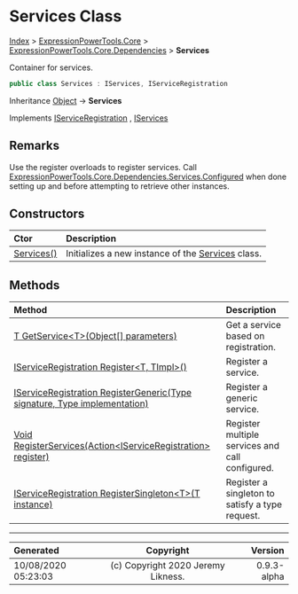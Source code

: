 ﻿# Services Class

[Index](../index.md) > [ExpressionPowerTools.Core](ExpressionPowerTools.Core.a.md) > [ExpressionPowerTools.Core.Dependencies](ExpressionPowerTools.Core.Dependencies.n.md) > **Services**

Container for services.

```csharp
public class Services : IServices, IServiceRegistration
```

Inheritance [Object](https://docs.microsoft.com/dotnet/api/system.object) → **Services**

Implements  [IServiceRegistration](ExpressionPowerTools.Core.Signatures.IServiceRegistration.i.md) ,  [IServices](ExpressionPowerTools.Core.Signatures.IServices.i.md) 

## Remarks

Use the register overloads to register services. Call [ExpressionPowerTools.Core.Dependencies.Services.Configured](https://docs.microsoft.com/dotnet/api/ExpressionPowerTools.Core.Dependencies.Services.Configured) when done setting up and
            before attempting to retrieve other instances.

## Constructors

| Ctor | Description |
| :-- | :-- |
| [Services()](ExpressionPowerTools.Core.Dependencies.Services.ctor.md#services) | Initializes a new instance of the [Services](ExpressionPowerTools.Core.Dependencies.Services.cs.md) class. |
## Methods

| Method | Description |
| :-- | :-- |
| [T GetService&lt;T>(Object[] parameters)](ExpressionPowerTools.Core.Dependencies.Services.GetService.m.md) | Get a service based on registration. |
| [IServiceRegistration Register&lt;T, TImpl>()](ExpressionPowerTools.Core.Dependencies.Services.Register.m.md) | Register a service. |
| [IServiceRegistration RegisterGeneric(Type signature, Type implementation)](ExpressionPowerTools.Core.Dependencies.Services.RegisterGeneric.m.md) | Register a generic service. |
| [Void RegisterServices(Action&lt;IServiceRegistration> register)](ExpressionPowerTools.Core.Dependencies.Services.RegisterServices.m.md) | Register multiple services and call configured. |
| [IServiceRegistration RegisterSingleton&lt;T>(T instance)](ExpressionPowerTools.Core.Dependencies.Services.RegisterSingleton.m.md) | Register a singleton to satisfy a type request. |

---

| Generated | Copyright | Version |
| :-- | :-: | --: |
| 10/08/2020 05:23:03 | (c) Copyright 2020 Jeremy Likness. | 0.9.3-alpha |
